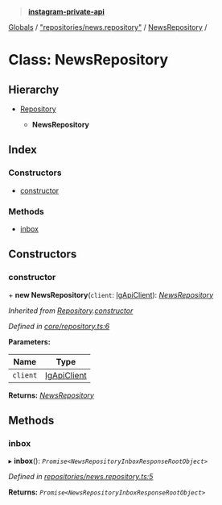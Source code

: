 > **[instagram-private-api](../README.md)**

[Globals](../globals.md) / ["repositories/news.repository"](../modules/_repositories_news_repository_.md) / [NewsRepository](_repositories_news_repository_.newsrepository.md) /

# Class: NewsRepository

## Hierarchy

* [Repository](_core_repository_.repository.md)

  * **NewsRepository**

## Index

### Constructors

* [constructor](_repositories_news_repository_.newsrepository.md#constructor)

### Methods

* [inbox](_repositories_news_repository_.newsrepository.md#inbox)

## Constructors

###  constructor

\+ **new NewsRepository**(`client`: [IgApiClient](_core_client_.igapiclient.md)): *[NewsRepository](_repositories_news_repository_.newsrepository.md)*

*Inherited from [Repository](_core_repository_.repository.md).[constructor](_core_repository_.repository.md#constructor)*

*Defined in [core/repository.ts:6](https://github.com/Nerixyz/instagram-private-api/blob/e5037ee/src/core/repository.ts#L6)*

**Parameters:**

Name | Type |
------ | ------ |
`client` | [IgApiClient](_core_client_.igapiclient.md) |

**Returns:** *[NewsRepository](_repositories_news_repository_.newsrepository.md)*

## Methods

###  inbox

▸ **inbox**(): *`Promise<NewsRepositoryInboxResponseRootObject>`*

*Defined in [repositories/news.repository.ts:5](https://github.com/Nerixyz/instagram-private-api/blob/e5037ee/src/repositories/news.repository.ts#L5)*

**Returns:** *`Promise<NewsRepositoryInboxResponseRootObject>`*